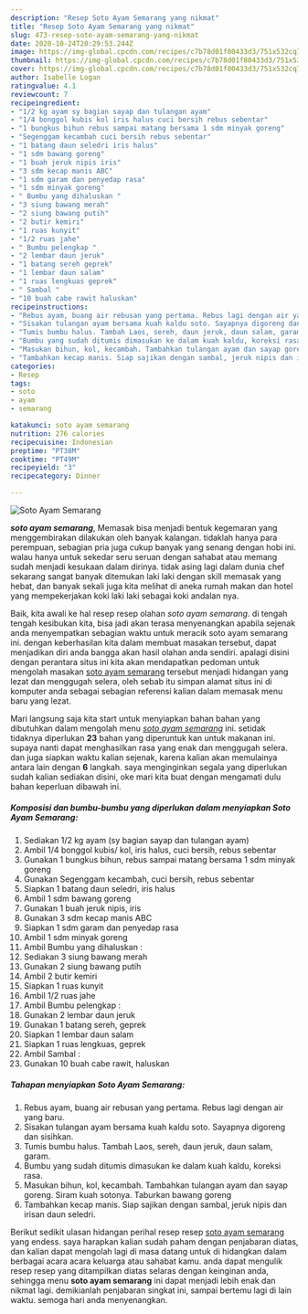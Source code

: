 ```yaml
---
description: "Resep Soto Ayam Semarang yang nikmat"
title: "Resep Soto Ayam Semarang yang nikmat"
slug: 473-resep-soto-ayam-semarang-yang-nikmat
date: 2020-10-24T20:29:53.244Z
image: https://img-global.cpcdn.com/recipes/c7b78d01f80433d3/751x532cq70/soto-ayam-semarang-foto-resep-utama.jpg
thumbnail: https://img-global.cpcdn.com/recipes/c7b78d01f80433d3/751x532cq70/soto-ayam-semarang-foto-resep-utama.jpg
cover: https://img-global.cpcdn.com/recipes/c7b78d01f80433d3/751x532cq70/soto-ayam-semarang-foto-resep-utama.jpg
author: Isabelle Logan
ratingvalue: 4.1
reviewcount: 7
recipeingredient:
- "1/2 kg ayam sy bagian sayap dan tulangan ayam"
- "1/4 bonggol kubis kol iris halus cuci bersih rebus sebentar"
- "1 bungkus bihun rebus sampai matang bersama 1 sdm minyak goreng"
- "Segenggam kecambah cuci bersih rebus sebentar"
- "1 batang daun seledri iris halus"
- "1 sdm bawang goreng"
- "1 buah jeruk nipis iris"
- "3 sdm kecap manis ABC"
- "1 sdm garam dan penyedap rasa"
- "1 sdm minyak goreng"
- " Bumbu yang dihaluskan "
- "3 siung bawang merah"
- "2 siung bawang putih"
- "2 butir kemiri"
- "1 ruas kunyit"
- "1/2 ruas jahe"
- " Bumbu pelengkap "
- "2 lembar daun jeruk"
- "1 batang sereh geprek"
- "1 lembar daun salam"
- "1 ruas lengkuas geprek"
- " Sambal "
- "10 buah cabe rawit haluskan"
recipeinstructions:
- "Rebus ayam, buang air rebusan yang pertama. Rebus lagi dengan air yang baru."
- "Sisakan tulangan ayam bersama kuah kaldu soto. Sayapnya digoreng dan sisihkan."
- "Tumis bumbu halus. Tambah Laos, sereh, daun jeruk, daun salam, garam."
- "Bumbu yang sudah ditumis dimasukan ke dalam kuah kaldu, koreksi rasa."
- "Masukan bihun, kol, kecambah. Tambahkan tulangan ayam dan sayap goreng. Siram kuah sotonya. Taburkan bawang goreng"
- "Tambahkan kecap manis. Siap sajikan dengan sambal, jeruk nipis dan irisan daun seledri."
categories:
- Resep
tags:
- soto
- ayam
- semarang

katakunci: soto ayam semarang 
nutrition: 276 calories
recipecuisine: Indonesian
preptime: "PT38M"
cooktime: "PT49M"
recipeyield: "3"
recipecategory: Dinner

---
```



![Soto Ayam Semarang](https://img-global.cpcdn.com/recipes/c7b78d01f80433d3/751x532cq70/soto-ayam-semarang-foto-resep-utama.jpg)

<b><i>soto ayam semarang</i></b>, Memasak bisa menjadi bentuk kegemaran yang menggembirakan dilakukan oleh banyak kalangan. tidaklah hanya para perempuan, sebagian pria juga cukup banyak yang senang dengan hobi ini. walau hanya untuk sekedar seru seruan dengan sahabat atau memang sudah menjadi kesukaan dalam dirinya. tidak asing lagi dalam dunia chef sekarang sangat banyak ditemukan laki laki dengan skill memasak yang hebat, dan banyak sekali juga kita melihat di aneka rumah makan dan hotel yang mempekerjakan koki laki laki sebagai koki andalan nya.

Baik, kita awali ke hal resep resep olahan <i>soto ayam semarang</i>. di tengah tengah kesibukan kita, bisa jadi akan terasa menyenangkan apabila sejenak anda menyempatkan sebagian waktu untuk meracik soto ayam semarang ini. dengan keberhasilan kita dalam membuat masakan tersebut, dapat menjadikan diri anda bangga akan hasil olahan anda sendiri. apalagi disini dengan perantara situs ini kita akan mendapatkan pedoman untuk mengolah masakan <u>soto ayam semarang</u> tersebut menjadi hidangan yang lezat dan menggugah selera, oleh sebab itu simpan alamat situs ini di komputer anda sebagai sebagian referensi kalian dalam memasak menu baru yang lezat.




Mari langsung saja kita start untuk menyiapkan bahan bahan yang dibutuhkan dalam mengolah menu <u><i>soto ayam semarang</i></u> ini. setidak tidaknya diperlukan <b>23</b> bahan yang diperuntuk kan untuk makanan ini. supaya nanti dapat menghasilkan rasa yang enak dan menggugah selera. dan juga siapkan waktu kalian sejenak, karena kalian akan memulainya antara lain dengan <b>6</b> langkah. saya menginginkan segala yang diperlukan sudah kalian sediakan disini, oke mari kita buat dengan mengamati dulu bahan keperluan dibawah ini.

<!--inarticleads1-->

##### Komposisi dan bumbu-bumbu yang diperlukan dalam menyiapkan Soto Ayam Semarang:

1. Sediakan 1/2 kg ayam (sy bagian sayap dan tulangan ayam)
1. Ambil 1/4 bonggol kubis/ kol, iris halus, cuci bersih, rebus sebentar
1. Gunakan 1 bungkus bihun, rebus sampai matang bersama 1 sdm minyak goreng
1. Gunakan Segenggam kecambah, cuci bersih, rebus sebentar
1. Siapkan 1 batang daun seledri, iris halus
1. Ambil 1 sdm bawang goreng
1. Gunakan 1 buah jeruk nipis, iris
1. Gunakan 3 sdm kecap manis ABC
1. Siapkan 1 sdm garam dan penyedap rasa
1. Ambil 1 sdm minyak goreng
1. Ambil  Bumbu yang dihaluskan :
1. Sediakan 3 siung bawang merah
1. Gunakan 2 siung bawang putih
1. Ambil 2 butir kemiri
1. Siapkan 1 ruas kunyit
1. Ambil 1/2 ruas jahe
1. Ambil  Bumbu pelengkap :
1. Gunakan 2 lembar daun jeruk
1. Gunakan 1 batang sereh, geprek
1. Siapkan 1 lembar daun salam
1. Siapkan 1 ruas lengkuas, geprek
1. Ambil  Sambal :
1. Gunakan 10 buah cabe rawit, haluskan




<!--inarticleads2-->

##### Tahapan menyiapkan Soto Ayam Semarang:

1. Rebus ayam, buang air rebusan yang pertama. Rebus lagi dengan air yang baru.
1. Sisakan tulangan ayam bersama kuah kaldu soto. Sayapnya digoreng dan sisihkan.
1. Tumis bumbu halus. Tambah Laos, sereh, daun jeruk, daun salam, garam.
1. Bumbu yang sudah ditumis dimasukan ke dalam kuah kaldu, koreksi rasa.
1. Masukan bihun, kol, kecambah. Tambahkan tulangan ayam dan sayap goreng. Siram kuah sotonya. Taburkan bawang goreng
1. Tambahkan kecap manis. Siap sajikan dengan sambal, jeruk nipis dan irisan daun seledri.




Berikut sedikit ulasan hidangan perihal resep resep <u>soto ayam semarang</u> yang endess. saya harapkan kalian sudah paham dengan penjabaran diatas, dan kalian dapat mengolah lagi di masa datang untuk di hidangkan dalam berbagai acara acara keluarga atau sahabat kamu. anda dapat mengulik resep resep yang ditampilkan diatas selaras dengan keinginan anda, sehingga menu <b>soto ayam semarang</b> ini dapat menjadi lebih enak dan nikmat lagi. demikianlah penjabaran singkat ini, sampai bertemu lagi di lain waktu. semoga hari anda menyenangkan.

